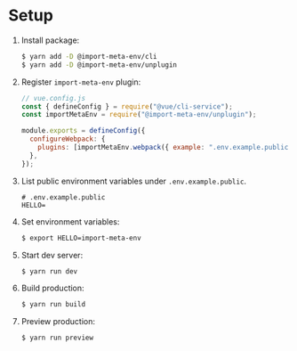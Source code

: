 # Setup

1. Install package:

   ```sh
   $ yarn add -D @import-meta-env/cli
   $ yarn add -D @import-meta-env/unplugin
   ```

1. Register `import-meta-env` plugin:

   ```js
   // vue.config.js
   const { defineConfig } = require("@vue/cli-service");
   const importMetaEnv = require("@import-meta-env/unplugin");

   module.exports = defineConfig({
     configureWebpack: {
       plugins: [importMetaEnv.webpack({ example: ".env.example.public" })],
     },
   });
   ```

1. List public environment variables under `.env.example.public`.

   ```
   # .env.example.public
   HELLO=
   ```

1. Set environment variables:

   ```sh
   $ export HELLO=import-meta-env
   ```

1. Start dev server:

   ```sh
   $ yarn run dev
   ```

1. Build production:

   ```sh
   $ yarn run build
   ```

1. Preview production:

   ```sh
   $ yarn run preview
   ```
